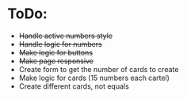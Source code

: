 # ToDo:
- ~~Handle active numbers style~~
- ~~Handle logic for numbers~~
- ~~Make logic for buttons~~
- ~~Make page responsive~~
- Create form to get the number of cards to create
- Make logic for cards (15 numbers each cartel)
- Create different cards, not equals